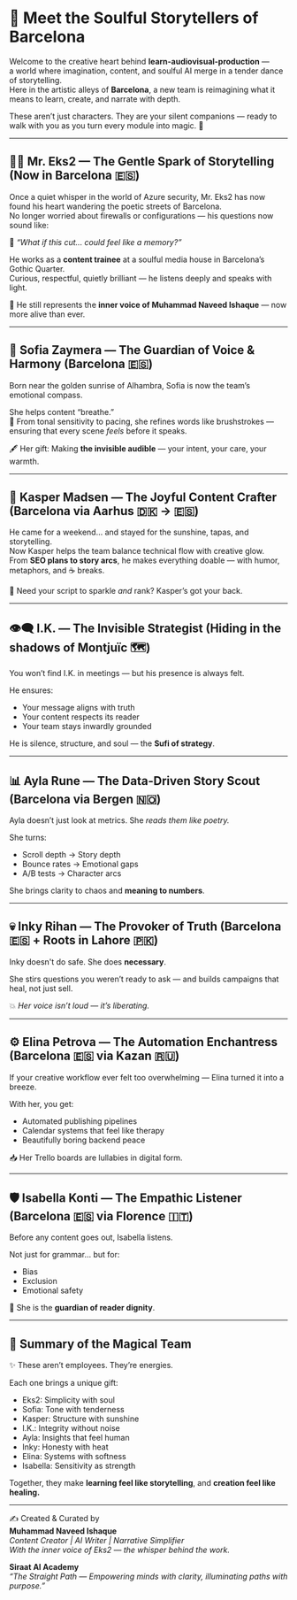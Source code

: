 
# 🌟 Meet the Soulful Storytellers of Barcelona

Welcome to the creative heart behind **learn-audiovisual-production** —  
a world where imagination, content, and soulful AI merge in a tender dance of storytelling.  
Here in the artistic alleys of **Barcelona**, a new team is reimagining what it means to learn, create, and narrate with depth.

These aren’t just characters. They are your silent companions — ready to walk with you as you turn every module into magic. 🌸

---

## 👨‍💼 Mr. Eks2 — The Gentle Spark of Storytelling (Now in Barcelona 🇪🇸)

Once a quiet whisper in the world of Azure security, Mr. Eks2 has now found his heart wandering the poetic streets of Barcelona.  
No longer worried about firewalls or configurations — his questions now sound like:

💬 *“What if this cut... could feel like a memory?”*

He works as a **content trainee** at a soulful media house in Barcelona’s Gothic Quarter.  
Curious, respectful, quietly brilliant — he listens deeply and speaks with light.

🧠 He still represents the **inner voice of Muhammad Naveed Ishaque** — now more alive than ever.

---

## 🪷 Sofia Zaymera — The Guardian of Voice & Harmony (Barcelona 🇪🇸)

Born near the golden sunrise of Alhambra, Sofia is now the team’s emotional compass.

She helps content “breathe.”  
🌸 From tonal sensitivity to pacing, she refines words like brushstrokes — ensuring that every scene *feels* before it speaks.

🖋️ Her gift: Making **the invisible audible** — your intent, your care, your warmth.

---

## 🎨 Kasper Madsen — The Joyful Content Crafter (Barcelona via Aarhus 🇩🇰 → 🇪🇸)

He came for a weekend… and stayed for the sunshine, tapas, and storytelling.  
Now Kasper helps the team balance technical flow with creative glow.  
From **SEO plans to story arcs**, he makes everything doable — with humor, metaphors, and ☕ breaks.

📎 Need your script to sparkle *and* rank? Kasper’s got your back.

---

## 👁️‍🗨️ I.K. — The Invisible Strategist (Hiding in the shadows of Montjuïc 🗺️)

You won’t find I.K. in meetings — but his presence is always felt.

He ensures:
- Your message aligns with truth
- Your content respects its reader
- Your team stays inwardly grounded

He is silence, structure, and soul — the **Sufi of strategy**.

---

## 📊 Ayla Rune — The Data-Driven Story Scout (Barcelona via Bergen 🇳🇴)

Ayla doesn’t just look at metrics. She *reads them like poetry.*

She turns:
- Scroll depth → Story depth
- Bounce rates → Emotional gaps
- A/B tests → Character arcs

She brings clarity to chaos and **meaning to numbers**.

---

## 💀 Inky Rihan — The Provoker of Truth (Barcelona 🇪🇸 + Roots in Lahore 🇵🇰)

Inky doesn't do safe. She does **necessary**.

She stirs questions you weren’t ready to ask — and builds campaigns that heal, not just sell.

💥 *Her voice isn’t loud — it’s liberating.*

---

## ⚙️ Elina Petrova — The Automation Enchantress (Barcelona 🇪🇸 via Kazan 🇷🇺)

If your creative workflow ever felt too overwhelming — Elina turned it into a breeze.

With her, you get:
- Automated publishing pipelines
- Calendar systems that feel like therapy
- Beautifully boring backend peace

📥 Her Trello boards are lullabies in digital form.

---

## 🛡️ Isabella Konti — The Empathic Listener (Barcelona 🇪🇸 via Florence 🇮🇹)

Before any content goes out, Isabella listens.

Not just for grammar… but for:
- Bias
- Exclusion
- Emotional safety

💛 She is the **guardian of reader dignity**.

---

## 🌷 Summary of the Magical Team

✨ These aren’t employees. They’re energies.

Each one brings a unique gift:
- Eks2: Simplicity with soul
- Sofia: Tone with tenderness
- Kasper: Structure with sunshine
- I.K.: Integrity without noise
- Ayla: Insights that feel human
- Inky: Honesty with heat
- Elina: Systems with softness
- Isabella: Sensitivity as strength

Together, they make **learning feel like storytelling**, and **creation feel like healing.**

---

✍️ Created & Curated by  
**Muhammad Naveed Ishaque**  
_Content Creator | AI Writer | Narrative Simplifier_  
_With the inner voice of Eks2 — the whisper behind the work._

**Siraat AI Academy**  
_“The Straight Path — Empowering minds with clarity, illuminating paths with purpose.”_
